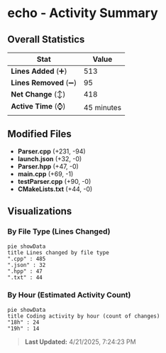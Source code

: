 # echo - Activity Summary 

## Overall Statistics

| Stat                   | Value                                                             |
| ---------------------- | ----------------------------------------------------------------- |
| **Lines Added** (➕)   | 513                                          |
| **Lines Removed** (➖) | 95                                        |
| **Net Change** (↕)    | 418                |
| **Active Time** (⌚)   | 45 minutes |


## Modified Files
- **Parser.cpp** (+231, -94)
- **launch.json** (+32, -0)
- **Parser.hpp** (+47, -0)
- **main.cpp** (+69, -1)
- **testParser.cpp** (+90, -0)
- **CMakeLists.txt** (+44, -0)

## Visualizations

### By File Type (Lines Changed)

```mermaid
pie showData
title Lines changed by file type
".cpp" : 485
".json" : 32
".hpp" : 47
".txt" : 44
```

### By Hour (Estimated Activity Count)

```mermaid
pie showData
title Coding activity by hour (count of changes)
"18h" : 24
"19h" : 14
```


> **Last Updated:** 4/21/2025, 7:24:23 PM